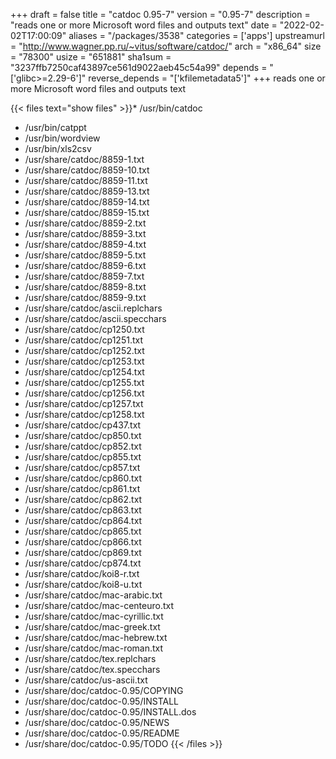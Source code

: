 +++
draft = false
title = "catdoc 0.95-7"
version = "0.95-7"
description = "reads one or more Microsoft word files and outputs text"
date = "2022-02-02T17:00:09"
aliases = "/packages/3538"
categories = ['apps']
upstreamurl = "http://www.wagner.pp.ru/~vitus/software/catdoc/"
arch = "x86_64"
size = "78300"
usize = "651881"
sha1sum = "3237ffb7250caf43897ce561d9022aeb45c54a99"
depends = "['glibc>=2.29-6']"
reverse_depends = "['kfilemetadata5']"
+++
reads one or more Microsoft word files and outputs text

{{< files text="show files" >}}* /usr/bin/catdoc
* /usr/bin/catppt
* /usr/bin/wordview
* /usr/bin/xls2csv
* /usr/share/catdoc/8859-1.txt
* /usr/share/catdoc/8859-10.txt
* /usr/share/catdoc/8859-11.txt
* /usr/share/catdoc/8859-13.txt
* /usr/share/catdoc/8859-14.txt
* /usr/share/catdoc/8859-15.txt
* /usr/share/catdoc/8859-2.txt
* /usr/share/catdoc/8859-3.txt
* /usr/share/catdoc/8859-4.txt
* /usr/share/catdoc/8859-5.txt
* /usr/share/catdoc/8859-6.txt
* /usr/share/catdoc/8859-7.txt
* /usr/share/catdoc/8859-8.txt
* /usr/share/catdoc/8859-9.txt
* /usr/share/catdoc/ascii.replchars
* /usr/share/catdoc/ascii.specchars
* /usr/share/catdoc/cp1250.txt
* /usr/share/catdoc/cp1251.txt
* /usr/share/catdoc/cp1252.txt
* /usr/share/catdoc/cp1253.txt
* /usr/share/catdoc/cp1254.txt
* /usr/share/catdoc/cp1255.txt
* /usr/share/catdoc/cp1256.txt
* /usr/share/catdoc/cp1257.txt
* /usr/share/catdoc/cp1258.txt
* /usr/share/catdoc/cp437.txt
* /usr/share/catdoc/cp850.txt
* /usr/share/catdoc/cp852.txt
* /usr/share/catdoc/cp855.txt
* /usr/share/catdoc/cp857.txt
* /usr/share/catdoc/cp860.txt
* /usr/share/catdoc/cp861.txt
* /usr/share/catdoc/cp862.txt
* /usr/share/catdoc/cp863.txt
* /usr/share/catdoc/cp864.txt
* /usr/share/catdoc/cp865.txt
* /usr/share/catdoc/cp866.txt
* /usr/share/catdoc/cp869.txt
* /usr/share/catdoc/cp874.txt
* /usr/share/catdoc/koi8-r.txt
* /usr/share/catdoc/koi8-u.txt
* /usr/share/catdoc/mac-arabic.txt
* /usr/share/catdoc/mac-centeuro.txt
* /usr/share/catdoc/mac-cyrillic.txt
* /usr/share/catdoc/mac-greek.txt
* /usr/share/catdoc/mac-hebrew.txt
* /usr/share/catdoc/mac-roman.txt
* /usr/share/catdoc/tex.replchars
* /usr/share/catdoc/tex.specchars
* /usr/share/catdoc/us-ascii.txt
* /usr/share/doc/catdoc-0.95/COPYING
* /usr/share/doc/catdoc-0.95/INSTALL
* /usr/share/doc/catdoc-0.95/INSTALL.dos
* /usr/share/doc/catdoc-0.95/NEWS
* /usr/share/doc/catdoc-0.95/README
* /usr/share/doc/catdoc-0.95/TODO
{{< /files >}}